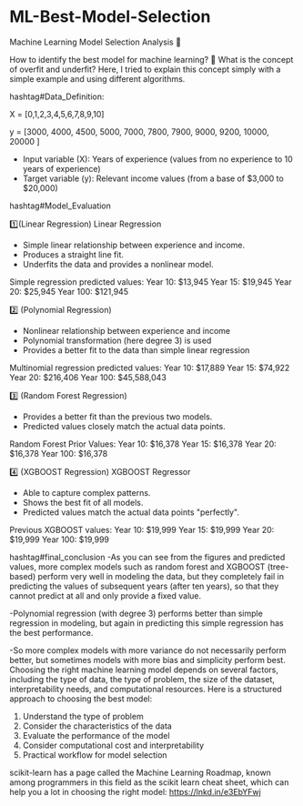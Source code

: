 # ML-Best-Model-Selection

Machine Learning Model Selection Analysis 🧠

How to identify the best model for machine learning? 🤔 What is the concept of overfit and underfit? Here, I tried to explain this concept simply with a simple example and using different algorithms.

hashtag#Data_Definition:

X = [0,1,2,3,4,5,6,7,8,9,10]

y = [3000, 4000, 4500, 5000, 7000, 7800, 7900, 9000, 9200, 10000, 20000 ]
- Input variable (X): Years of experience (values ​​from no experience to 10 years of experience)
- Target variable (y): Relevant income values ​​(from a base of $3,000 to $20,000)

hashtag#Model_Evaluation

1️⃣(Linear Regression) Linear Regression

- Simple linear relationship between experience and income.
- Produces a straight line fit.
- Underfits the data and provides a nonlinear model.

Simple regression predicted values:
Year 10: $13,945
Year 15: $19,945
Year 20: $25,945
Year 100: $121,945

2️⃣ (Polynomial Regression)
- Nonlinear relationship between experience and income
- Polynomial transformation (here degree 3) is used
- Provides a better fit to the data than simple linear regression

Multinomial regression predicted values:
Year 10: $17,889
Year 15: $74,922
Year 20: $216,406
Year 100: $45,588,043

3️⃣ (Random Forest Regression)
- Provides a better fit than the previous two models.
- Predicted values ​​closely match the actual data points.

Random Forest Prior Values:
Year 10: $16,378
Year 15: $16,378
Year 20: $16,378
Year 100: $16,378

4️⃣ (XGBOOST Regression) XGBOOST Regressor
- Able to capture complex patterns.
- Shows the best fit of all models.
- Predicted values ​​match the actual data points "perfectly".

Previous XGBOOST values:
Year 10: $19,999
Year 15: $19,999
Year 20: $19,999
Year 100: $19,999

hashtag#final_conclusion
-As you can see from the figures and predicted values, more complex models such as random forest and XGBOOST (tree-based) perform very well in modeling the data, but they completely fail in predicting the values ​​of subsequent years (after ten years), so that they cannot predict at all and only provide a fixed value.

-Polynomial regression (with degree 3) performs better than simple regression in modeling, but again in predicting this simple regression has the best performance.

-So more complex models with more variance do not necessarily perform better, but sometimes models with more bias and simplicity perform best.
Choosing the right machine learning model depends on several factors, including the type of data, the type of problem, the size of the dataset, interpretability needs, and computational resources. Here is a structured approach to choosing the best model:
1. Understand the type of problem
2. Consider the characteristics of the data
3. Evaluate the performance of the model
4. Consider computational cost and interpretability
5. Practical workflow for model selection

scikit-learn has a page called the Machine Learning Roadmap, known among programmers in this field as the scikit learn cheat sheet, which can help you a lot in choosing the right model: https://lnkd.in/e3EbYFwj
